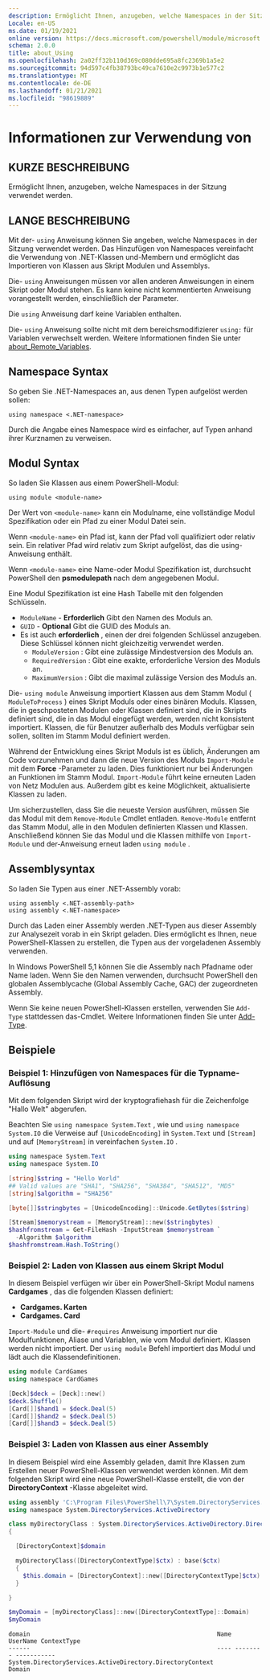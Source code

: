 ```yaml
---
description: Ermöglicht Ihnen, anzugeben, welche Namespaces in der Sitzung verwendet werden.
Locale: en-US
ms.date: 01/19/2021
online version: https://docs.microsoft.com/powershell/module/microsoft.powershell.core/about/about_using?view=powershell-5.1&WT.mc_id=ps-gethelp
schema: 2.0.0
title: about_Using
ms.openlocfilehash: 2a02ff32b110d369c080dde695a8fc2369b1a5e2
ms.sourcegitcommit: 94d597c4fb38793bc49ca7610e2c9973b1e577c2
ms.translationtype: MT
ms.contentlocale: de-DE
ms.lasthandoff: 01/21/2021
ms.locfileid: "98619889"
---
```

# <a name="about-using"></a>Informationen zur Verwendung von

## <a name="short-description"></a>KURZE BESCHREIBUNG
Ermöglicht Ihnen, anzugeben, welche Namespaces in der Sitzung verwendet werden.

## <a name="long-description"></a>LANGE BESCHREIBUNG

Mit der- `using` Anweisung können Sie angeben, welche Namespaces in der Sitzung verwendet werden. Das Hinzufügen von Namespaces vereinfacht die Verwendung von .NET-Klassen und-Membern und ermöglicht das Importieren von Klassen aus Skript Modulen und Assemblys.

Die- `using` Anweisungen müssen vor allen anderen Anweisungen in einem Skript oder Modul stehen. Es kann keine nicht kommentierten Anweisung vorangestellt werden, einschließlich der Parameter.

Die `using` Anweisung darf keine Variablen enthalten.

Die- `using` Anweisung sollte nicht mit dem bereichsmodifizierer `using:` für Variablen verwechselt werden. Weitere Informationen finden Sie unter [about_Remote_Variables](about_Remote_Variables.md).

## <a name="namespace-syntax"></a>Namespace Syntax

So geben Sie .NET-Namespaces an, aus denen Typen aufgelöst werden sollen:

```
using namespace <.NET-namespace>
```

Durch die Angabe eines Namespace wird es einfacher, auf Typen anhand ihrer Kurznamen zu verweisen.

## <a name="module-syntax"></a>Modul Syntax

So laden Sie Klassen aus einem PowerShell-Modul:

```
using module <module-name>
```

Der Wert von `<module-name>` kann ein Modulname, eine vollständige Modul Spezifikation oder ein Pfad zu einer Modul Datei sein.

Wenn `<module-name>` ein Pfad ist, kann der Pfad voll qualifiziert oder relativ sein. Ein relativer Pfad wird relativ zum Skript aufgelöst, das die using-Anweisung enthält.

Wenn `<module-name>` eine Name-oder Modul Spezifikation ist, durchsucht PowerShell den **psmodulepath** nach dem angegebenen Modul.

Eine Modul Spezifikation ist eine Hash Tabelle mit den folgenden Schlüsseln.

- `ModuleName` - **Erforderlich** Gibt den Namen des Moduls an.
- `GUID` - **Optional** Gibt die GUID des Moduls an.
- Es ist auch **erforderlich** , einen der drei folgenden Schlüssel anzugeben. Diese Schlüssel können nicht gleichzeitig verwendet werden.
  - `ModuleVersion` : Gibt eine zulässige Mindestversion des Moduls an.
  - `RequiredVersion` : Gibt eine exakte, erforderliche Version des Moduls an.
  - `MaximumVersion` : Gibt die maximal zulässige Version des Moduls an.

Die- `using module` Anweisung importiert Klassen aus dem Stamm Modul ( `ModuleToProcess` ) eines Skript Moduls oder eines binären Moduls. Klassen, die in geschposteten Modulen oder Klassen definiert sind, die in Skripts definiert sind, die in das Modul eingefügt werden, werden nicht konsistent importiert. Klassen, die für Benutzer außerhalb des Moduls verfügbar sein sollen, sollten im Stamm Modul definiert werden.

Während der Entwicklung eines Skript Moduls ist es üblich, Änderungen am Code vorzunehmen und dann die neue Version des Moduls `Import-Module` mit dem **Force** -Parameter zu laden. Dies funktioniert nur bei Änderungen an Funktionen im Stamm Modul. `Import-Module` führt keine erneuten Laden von Netz Modulen aus. Außerdem gibt es keine Möglichkeit, aktualisierte Klassen zu laden.

Um sicherzustellen, dass Sie die neueste Version ausführen, müssen Sie das Modul mit dem `Remove-Module` Cmdlet entladen. `Remove-Module` entfernt das Stamm Modul, alle in den Modulen definierten Klassen und Klassen. Anschließend können Sie das Modul und die Klassen mithilfe von `Import-Module` und der-Anweisung erneut laden `using module` .

## <a name="assembly-syntax"></a>Assemblysyntax

So laden Sie Typen aus einer .NET-Assembly vorab:

```
using assembly <.NET-assembly-path>
using assembly <.NET-namespace>
```

Durch das Laden einer Assembly werden .NET-Typen aus dieser Assembly zur Analysezeit vorab in ein Skript geladen. Dies ermöglicht es Ihnen, neue PowerShell-Klassen zu erstellen, die Typen aus der vorgeladenen Assembly verwenden.

In Windows PowerShell 5,1 können Sie die Assembly nach Pfadname oder Name laden. Wenn Sie den Namen verwenden, durchsucht PowerShell den globalen Assemblycache (Global Assembly Cache, GAC) der zugeordneten Assembly.

Wenn Sie keine neuen PowerShell-Klassen erstellen, verwenden Sie `Add-Type` stattdessen das-Cmdlet. Weitere Informationen finden Sie unter [Add-Type](xref:Microsoft.PowerShell.Utility.Add-Type).

## <a name="examples"></a>Beispiele

### <a name="example-1---add-namespaces-for-typename-resolution"></a>Beispiel 1: Hinzufügen von Namespaces für die Typname-Auflösung

Mit dem folgenden Skript wird der kryptografiehash für die Zeichenfolge "Hallo Welt" abgerufen.

Beachten Sie `using namespace System.Text` , wie und `using namespace System.IO` die Verweise auf `[UnicodeEncoding]` in `System.Text` und `[Stream]` und auf `[MemoryStream]` in vereinfachen `System.IO` .

```powershell
using namespace System.Text
using namespace System.IO

[string]$string = "Hello World"
## Valid values are "SHA1", "SHA256", "SHA384", "SHA512", "MD5"
[string]$algorithm = "SHA256"

[byte[]]$stringbytes = [UnicodeEncoding]::Unicode.GetBytes($string)

[Stream]$memorystream = [MemoryStream]::new($stringbytes)
$hashfromstream = Get-FileHash -InputStream $memorystream `
  -Algorithm $algorithm
$hashfromstream.Hash.ToString()
```

### <a name="example-2---load-classes-from-a-script-module"></a>Beispiel 2: Laden von Klassen aus einem Skript Modul

In diesem Beispiel verfügen wir über ein PowerShell-Skript Modul namens **Cardgames** , das die folgenden Klassen definiert:

- **Cardgames. Karten**
- **Cardgames. Card**

`Import-Module` und die- `#requires` Anweisung importiert nur die Modulfunktionen, Aliase und Variablen, wie vom Modul definiert. Klassen werden nicht importiert. Der `using module` Befehl importiert das Modul und lädt auch die Klassendefinitionen.

```powershell
using module CardGames
using namespace CardGames

[Deck]$deck = [Deck]::new()
$deck.Shuffle()
[Card[]]$hand1 = $deck.Deal(5)
[Card[]]$hand2 = $deck.Deal(5)
[Card[]]$hand3 = $deck.Deal(5)
```

### <a name="example-3---load-classes-from-an-assembly"></a>Beispiel 3: Laden von Klassen aus einer Assembly

In diesem Beispiel wird eine Assembly geladen, damit Ihre Klassen zum Erstellen neuer PowerShell-Klassen verwendet werden können. Mit dem folgenden Skript wird eine neue PowerShell-Klasse erstellt, die von der **DirectoryContext** -Klasse abgeleitet wird.

```powershell
using assembly 'C:\Program Files\PowerShell\7\System.DirectoryServices.dll'
using namespace System.DirectoryServices.ActiveDirectory

class myDirectoryClass : System.DirectoryServices.ActiveDirectory.DirectoryContext
{

  [DirectoryContext]$domain

  myDirectoryClass([DirectoryContextType]$ctx) : base($ctx)
  {
    $this.domain = [DirectoryContext]::new([DirectoryContextType]$ctx)
  }

}

$myDomain = [myDirectoryClass]::new([DirectoryContextType]::Domain)
$myDomain
```

```Output
domain                                                    Name UserName ContextType
------                                                    ---- -------- -----------
System.DirectoryServices.ActiveDirectory.DirectoryContext                    Domain
```
